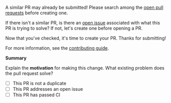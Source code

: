 A similar PR may already be submitted!
Please search among the [open pull requests][open-prs] before creating one.

If there isn't a similar PR, is there an [open issue][open-issues] associated 
with what this PR is trying to solve?
If not, let's create one before opening a PR.

Now that you've checked, it's time to create your PR.
Thanks for submitting! 

For more information, see the [contributing guide][contributing].

**Summary**

<!-- Summary of the PR -->

Explain the **motivation** for making this change. What existing problem does the pull request solve?

* [ ] This PR is not a duplicate
* [ ] This PR addresses an open issue
* [ ] This PR has passed CI

[contributing]: https://github.com/rustwasm/book/blob/master/CONTRIBUTING.md
[open-prs]: https://github.com/rustwasm/book/pulls
[open-issues]: https://github.com/rustwasm/book/issues
